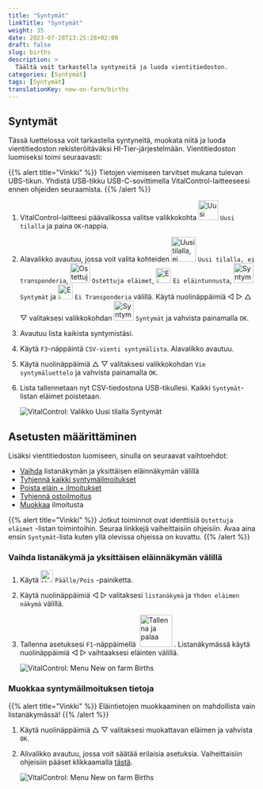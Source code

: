```yaml
---
title: "Syntymät"
linkTitle: "Syntymät"
weight: 35
date: 2023-07-28T13:25:28+02:00
draft: false
slug: births
description: >
  Täältä voit tarkastella syntyneitä ja luoda vientitiedoston.
categories: [Syntymät]
tags: [Syntymät]
translationKey: new-on-farm/births
---
```

## Syntymät

Tässä luettelossa voit tarkastella syntyneitä, muokata niitä ja luoda vientitiedoston rekisteröitäväksi HI-Tier-järjestelmään. Vientitiedoston luomiseksi toimi seuraavasti:

{{% alert title="Vinkki" %}}
Tietojen viemiseen tarvitset mukana tulevan UBS-tikun. Yhdistä USB-tikku USB-C-sovittimella VitalControl-laitteeseesi ennen ohjeiden seuraamista.
{{% /alert %}}

1. VitalControl-laitteesi päävalikossa valitse valikkokohta <img src="/icons/main/new-on-farm.svg" width="40" align="bottom" alt="Uusi tilalla" /> `Uusi tilalla` ja paina `OK`-nappia.

2. Alavalikko avautuu, jossa voit valita kohteiden <img src="/icons/registration/new-on-farm-no-transponder.svg" width="50" align="bottom" alt="Uusi tilalla, ei transponderia" /> `Uusi tilalla, ei transponderia`, <img src="/icons/main/new-on-farm.svg" width="40" align="bottom" alt="Ostettuja eläimet" /> `Ostettuja eläimet`, <img src="/icons/registration/no-eartag-number.svg" width="30" align="bottom" alt="Ei eläintunnusta" /> `Ei eläintunnusta`, <img src="/icons/main/births.svg" width="40" align="bottom" alt="Syntymät" /> `Syntymät` ja <img src="/icons/registration/no-transponder.svg" width="30" align="bottom" alt="Ei Transponderia" /> `Ei Transponderia` välillä. Käytä nuolinäppäimiä ◁ ▷ △ ▽ valitaksesi valikkokohdan <img src="/icons/main/births.svg" width="40" align="bottom" alt="Syntymät" /> `Syntymät` ja vahvista painamalla `OK`.

3. Avautuu lista kaikista syntymistäsi.

4. Käytä `F3`-näppäintä `CSV-vienti syntymälista`. Alavalikko avautuu.

5. Käytä nuolinäppäimiä △ ▽ valitaksesi valikkokohdan `Vie syntymäluettelo` ja vahvista painamalla `OK`.

6. Lista tallennetaan nyt CSV-tiedostona USB-tikullesi. Kaikki `Syntymät`-listan eläimet poistetaan.

    ![VitalControl: Valikko Uusi tilalla Syntymät](../images/births.png "Syntymät")

## Asetusten määrittäminen

Lisäksi vientitiedoston luomiseen, sinulla on seuraavat vaihtoehdot:

- [Vaihda](#vaihda-listanäkymä-ja-yksittäisen-eläinnäkymän-välillä) listanäkymän ja yksittäisen eläinnäkymän välillä
- [Tyhjennä kaikki syntymäilmoitukset](../purchased-animals/#tyhjennä-kaikki-ostoilmoitukset)
- [Poista eläin + ilmoitukset](../purchased-animals/#poista-eläin--ilmoituks)
- [Tyhjennä ostoilmoitus](../purchased-animals/#tyhjennä-ostoilmoitus)
- [Muokkaa](#muokkaa-syntymäilmoituksen-tietoja) ilmoitusta

{{% alert title="Vinkki" %}}
Jotkut toiminnot ovat identtisiä `Ostettuja eläimet` -listan toimintoihin. Seuraa linkkejä vaiheittaisiin ohjeisiin. Avaa aina ensin `Syntymät`-lista kuten yllä olevissa ohjeissa on kuvattu.
{{% /alert %}}

### Vaihda listanäkymä ja yksittäisen eläinnäkymän välillä

1. Käytä <img src="/icons/gear.svg" width="25" align="bottom" alt="Vaihde" /> `Päälle/Pois` -painiketta.

2. Käytä nuolinäppäimiä ◁ ▷ valitaksesi `listanäkymä` ja `Yhden eläimen näkymä` välillä.

3. Tallenna asetuksesi `F1`-näppäimellä &nbsp;<img src="/icons/footer/save_exit.svg" width="65" align="bottom" alt="Tallenna ja palaa" />&nbsp;. Listanäkymässä käytä nuolinäppäimiä ◁ ▷ vaihtaaksesi eläinten välillä.

    ![VitalControl: Menu New on farm Births](../images/change.png "Vaihda listanäkymän ja yksittäisen eläinnäkymän välillä")

### Muokkaa syntymäilmoituksen tietoja

{{% alert title="Vinkki" %}}
Eläintietojen muokkaaminen on mahdollista vain listanäkymässä!
{{% /alert %}}

1. Käytä nuolinäppäimiä △ ▽ valitaksesi muokattavan eläimen ja vahvista `OK`.

2. Alivalikko avautuu, jossa voit säätää erilaisia asetuksia. Vaiheittaisiin ohjeisiin pääset klikkaamalla [tästä](/fi/docs/new/calving/).

    ![VitalControl: Menu New on farm Births](../images/edit2.png "Muokkaa syntymäilmoitusta")
